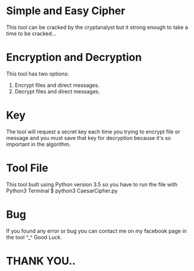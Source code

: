 # Simple and Easy Cipher
This tool can be cracked by the cryptanalyst but it strong enough to take a time to be cracked...

# Encryption and Decryption
This tool has two options:
1. Encrypt files and direct messages.
2. Decrypt files and direct messages.

# Key
The tool will request a secret key each time you trying to encrypt file or message and you must save that key for decryption because it's so important in the algorithm.

# Tool File
This tool built using Python version 3.5 so you have to run the file with Python3 
Terminal $ python3 CaesarCipher.py

# Bug
If you found any error or bug you can contact me on my facebook page in the tool ^_^ Good Luck.
# THANK YOU..

